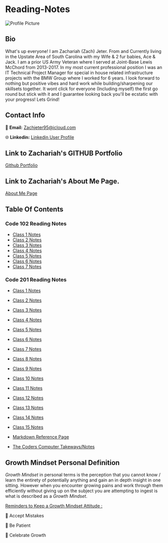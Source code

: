 # Reading-Notes

![Profile Picture](https://media-exp1.licdn.com/dms/image/C5603AQGGLo5cM7Z4Gw/profile-displayphoto-shrink_200_200/0/1631584917792?e=1674086400&v=beta&t=5LmaMnUD9vJFB4sLg6fXS1AgSSO2W8fIrlH2bOkCdBg)

## Bio
What's up everyone! I am Zachariah (Zach) Jeter. From and Currently living in the Upstate Area of South Carolina with my Wife & 2 fur babies, Ace & Jack. I am a prior US Army Veteran where I served at Joint-Base Lewis McChord from 2013-2017.  In my most current professional position I was an IT Technical Project Manager for special in house related infrastructure projects with the BMW Group where I worked for 6 years. I look forward to nothing but positive vibes and hard work while building/sharpening our skillsets together. It wont click for everyone (Including myself) the first go round but stick with it and I guarantee looking back you'll be ecstatic with your progress! Lets Grind!

## Contact Info
:email: **Email:** Zachjeter95@icloud.com 

:globe_with_meridians: **Linkedin:** [Linkedin User Profile](https://www.linkedin.com/in/zachariahjeter/)

## Link to Zachariah's GITHUB Portfolio

[Github Portfolio](https://zjet95.github.io/reading-notes102/)

## Link to Zachariah's About Me Page.

[About Me Page](https://zjet95.github.io/ZachsProfilePage/)

## Table Of Contents 

### Code 102 Reading Notes
* [Class 1 Notes](/home/adduser/projects/courses/code-102/ZachsProfilePage/reading-notes102/Class1Notes.md)
* [Class 2 Notes](/home/adduser/projects/courses/code-102/ZachsProfilePage/reading-notes102/Class2Notes.md)
* [Class 3 Notes](/home/adduser/projects/courses/code-102/ZachsProfilePage/reading-notes102/Class3Notes.md)
* [Class 4 Notes]()
* [Class 5 Notes]()
* [Class 6 Notes]()
* [Class 7 Notes]()

### Code 201 Reading Notes
* [Class 1 Notes]()
* [Class 2 Notes]()
* [Class 3 Notes]()
* [Class 4 Notes]()
* [Class 5 Notes]()
* [Class 6 Notes]()
* [Class 7 Notes]()
* [Class 8 Notes]()
* [Class 9 Notes]()
* [Class 10 Notes]()
* [Class 11 Notes]()
* [Class 12 Notes]()
* [Class 13 Notes]()
* [Class 14 Notes]()
* [Class 15 Notes]()



* [Markdown Reference Page](https://github.com/Zjet95/reading-notes102/blob/main/page2.md)

* [The Coders Computer Takeways/Notes](https://github.com/Zjet95/reading-notes102/blob/main/TheCodersPC.md)
## Growth Mindset Personal Definition
*Growth Mindset* in personal terms is the perception that you cannot know / learn the entirety of potentially anything and gain an in depth insight in one sitting. However when you encounter growing pains and work through them efficiently without giving up on the subject you are attempting to ingest is what is described as a *Growth Mindset*.

<u>Reminders to Keep a Growth Mindset Attitude :</u>

🥇 Accept Mistakes

🥈 Be Patient 

🥉 Celebrate Growth
